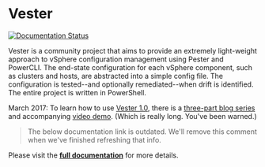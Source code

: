 Vester
======================

[![Documentation Status](https://readthedocs.org/projects/vester/badge/?version=latest)](http://vester.readthedocs.io/en/latest/?badge=latest)

Vester is a community project that aims to provide an extremely light-weight approach to vSphere configuration management using Pester and PowerCLI. The end-state configuration for each vSphere component, such as clusters and hosts, are abstracted into a simple config file. The configuration is tested--and optionally remediated--when drift is identified. The entire project is written in PowerShell.

March 2017: To learn how to use [Vester 1.0](https://www.powershellgallery.com/packages/Vester/1.0.1), there is a [three-part blog series](http://www.brianbunke.com/blog/2017/03/07/introducing-vester/) and accompanying [video demo](https://youtu.be/6DYZR-xFt-4). (Which is really long. You've been warned.)

> The below documentation link is outdated. We'll remove this comment when we've finished refreshing that info.

Please visit the **[full documentation](http://vester.readthedocs.io/en/latest/)** for more details.
